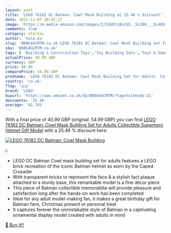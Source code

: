 ```yaml
---
layout: post
title: 'LEGO 76182 DC Batman: Cowl Mask Building at 25.46 % discount'
date: 2021-11-07 20:42:17
image: 'https://m.media-amazon.com/images/I/51kRtz8ncbS._SL500_._SL400_.jpg'
comments: true
category: ofertas
author: 'tole.es'
slug: 'B08G4GCM7M-co.uk LEGO 76182 DC Batman: Cowl Mask Building Set for Adults...'
sku: 'B08G4GCM7M-co.uk'
tags: [ 'Building & Construction Toys','Toy Building Sets','Toys & Games','Toys Store','lego', ]
actualPrice: 40.99 GBP
currency: GBP
price: 40.99
comparePrice: 54.99 GBP
prodname: 'LEGO 76182 DC Batman: Cowl Mask Building Set for Adults  Collectible Superhero Helmet Gift Model'
country: 'co.uk'
flag: '🇬🇧'
brand: 'LEGO'
buyurl: 'https://www.amazon.co.uk/dp/B08G4GCM7M/?tag=tolees0a-21'
descuento: '25.46'
average: '42.745'
---
```


With a final price of 40.99 GBP (original: 54.99 GBP) you can find [LEGO 76182 DC Batman: Cowl Mask Building Set for Adults  Collectible Superhero Helmet Gift Model](https://www.amazon.co.uk/dp/B08G4GCM7M/?tag=tolees0a-21) with a  25.46 % discount here:

[![LEGO 76182 DC Batman: Cowl Mask Building](https://m.media-amazon.com/images/I/51kRtz8ncbS._SL500_._SL400_.jpg)](https://www.amazon.co.uk/dp/B08G4GCM7M/?tag=tolees0a-21)

ℹ️:

- LEGO DC Batman Cowl mask building set for adults features a LEGO brick recreation of the iconic Batman helmet as worn by the Caped Crusader
- With transparent bricks to represent the face & a stylish fact plaque attached to a sturdy base, this remarkable model is a fine décor piece
- This piece of Batman collectible memorabilia will provide pleasure and satisfaction long after the hands-on work has been completed
- Ideal for any adult model-making fan, it makes a great birthday gift for Batman fans, Christmas present or personal treat
- It captures forever the unmistakable style of Batman in a captivating ornamental display model created with adults in mind

[🛒 Buy it!!](https://www.amazon.co.uk/dp/B08G4GCM7M/?tag=tolees0a-21)

